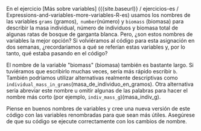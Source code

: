 En el ejercicio [Más sobre variables] ({{site.baseurl}} / ejercicios-es / Expressions-and-variables-more-variables-R-es) usamos los nombres de las variables `grams` (gramos),` number`(número) y `biomass` (biomasa) para describir la masa individual, número de individuos y biomasa total de algunas ratas de bosque de garganta blanca.
Pero, ¿son estos nombres de variables la mejor opción?
Si volviéramos al código para esta asignación en dos semanas, ¿recordariamos a qué se referían estas variables y, por lo tanto, qué estaba pasando en el código?

El nombre de la variable "biomass" (biomasa) también es bastante largo.
Si tuviéramos que escribirlo muchas veces, sería más rápido escribir `b`.
También podríamos utilizar alternativas realmente descriptivas como `individual_mass_in_grams`(masa_de_individuo_en_gramos).
Otra alternativa seria abreviar este nombre u omitir algunas de las palabras para hacer el nombre más corto (por ejemplo, `indiv_mass_g`)(masa_indiv_g).

Piense en buenos nombres de variables y cree una nueva versión de este código con las variables renombradas para que sean más útiles.
Asegúrese de que su código se ejecute correctamente con los cambios de nombre.